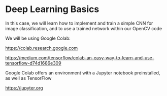 # Deep Learning Basics
In this case, we will learn how to implement and train a simple CNN for image classification, and to use a trained network within our OpenCV code

We will be using Google Colab:

https://colab.research.google.com

https://medium.com/tensorflow/colab-an-easy-way-to-learn-and-use-tensorflow-d74d1686e309

Google Colab offers an environment with a Jupyter notebook preinstalled, as well as TensorFlow

https://jupyter.org


